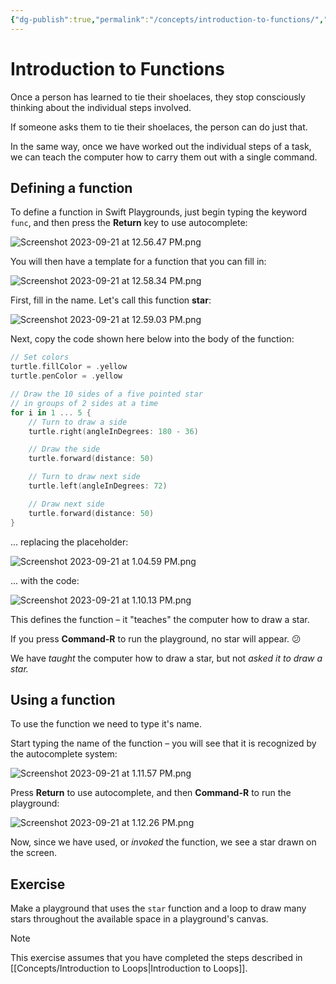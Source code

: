 ```yaml
---
{"dg-publish":true,"permalink":"/concepts/introduction-to-functions/","tags":["C3.3"],"dgHomeLink":true}
---
```


# Introduction to Functions

Once a person has learned to tie their shoelaces, they stop consciously thinking about the individual steps involved.

If someone asks them to tie their shoelaces, the person can do just that.

In the same way, once we have worked out the individual steps of a task, we can teach the computer how to carry them out with a single command.
## Defining a function

To define a function in Swift Playgrounds, just begin typing the keyword `func`, and then press the **Return** key to use autocomplete:

![Screenshot 2023-09-21 at 12.56.47 PM.png](/img/user/Media/Screenshot%202023-09-21%20at%2012.56.47%20PM.png)

You will then have a template for a function that you can fill in:

![Screenshot 2023-09-21 at 12.58.34 PM.png](/img/user/Media/Screenshot%202023-09-21%20at%2012.58.34%20PM.png)

First, fill in the name. Let's call this function **star**:

![Screenshot 2023-09-21 at 12.59.03 PM.png](/img/user/Media/Screenshot%202023-09-21%20at%2012.59.03%20PM.png)

Next, copy the code shown here below into the body of the function:

```swift
// Set colors
turtle.fillColor = .yellow
turtle.penColor = .yellow

// Draw the 10 sides of a five pointed star
// in groups of 2 sides at a time
for i in 1 ... 5 {
	// Turn to draw a side
	turtle.right(angleInDegrees: 180 - 36)

	// Draw the side
	turtle.forward(distance: 50)

	// Turn to draw next side
	turtle.left(angleInDegrees: 72)

	// Draw next side
	turtle.forward(distance: 50)
}
```

... replacing the placeholder:

![Screenshot 2023-09-21 at 1.04.59 PM.png](/img/user/Media/Screenshot%202023-09-21%20at%201.04.59%20PM.png)

... with the code:

![Screenshot 2023-09-21 at 1.10.13 PM.png](/img/user/Media/Screenshot%202023-09-21%20at%201.10.13%20PM.png)

This defines the function – it "teaches" the computer how to draw a star.

If you press **Command-R** to run the playground, no star will appear. 😕

We have *taught* the computer how to draw a star, but not *asked it to draw a star.*

## Using a function

To use the function we need to type it's name.

Start typing the name of the function – you will see that it is recognized by the autocomplete system:

![Screenshot 2023-09-21 at 1.11.57 PM.png](/img/user/Media/Screenshot%202023-09-21%20at%201.11.57%20PM.png)

Press **Return** to use autocomplete, and then **Command-R** to run the playground:

![Screenshot 2023-09-21 at 1.12.26 PM.png](/img/user/Media/Screenshot%202023-09-21%20at%201.12.26%20PM.png)

Now, since we have used, or *invoked* the function, we see a star drawn on the screen.

## Exercise

Make a playground that uses the `star` function and a loop to draw many stars throughout the available space in a playground's canvas.

> [!NOTE]
> This exercise assumes that you have completed the steps described in [[Concepts/Introduction to Loops\|Introduction to Loops]].
